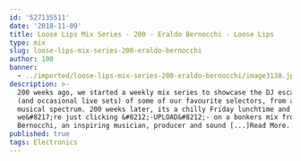 ```yaml
---
id: '527135511'
date: '2018-11-09'
title: Loose Lips Mix Series - 200 - Eraldo Bernocchi - Loose Lips
type: mix
slug: loose-lips-mix-series-200-eraldo-bernocchi
author: 100
banner:
  - ../imported/loose-lips-mix-series-200-eraldo-bernocchi/image3138.jpeg
description: >-
  200 weeks ago, we started a weekly mix series to showcase the DJ escapades
  (and occasional live sets) of some of our favourite selectors, from across the
  musical spectrum. 200 weeks later, its a chilly Friday lunchtime and
  we&#8217;re just clicking &#8212;-UPLOAD&#8212;- on a bonkers mix from Eraldo
  Bernocchi, an inspiring musician, producer and sound [...]Read More...
published: true
tags: Electronics
---
```

